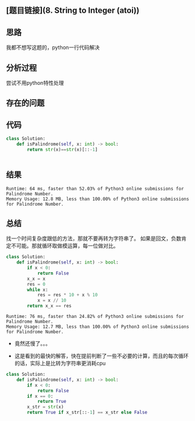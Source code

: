 [//]: # (@Author  : xu.junpeng)
[//]: # (@Time    : ${DATE} ${TIME})

## [题目链接](8. String to Integer (atoi))

## 思路
我都不想写这题的，python一行代码解决
## 分析过程
尝试不用python特性处理
## 存在的问题

## 代码
```python
class Solution:
    def isPalindrome(self, x: int) -> bool:
        return str(x)==str(x)[::-1]
        
```

## 结果
```
Runtime: 64 ms, faster than 52.03% of Python3 online submissions for Palindrome Number.
Memory Usage: 12.8 MB, less than 100.00% of Python3 online submissions for Palindrome Number.
```
## 总结
找一个时间复杂度跟低的方法，那就不要再转为字符串了。
如果是回文，负数肯定不可能。那就循环取做模运算，每一位做对比。


```python
class Solution:
    def isPalindrome(self, x: int) -> bool:
        if x < 0:
            return False
        x_x = x
        res = 0
        while x:
            res = res * 10 + x % 10
            x = x // 10
        return x_x == res
```

```
Runtime: 76 ms, faster than 24.82% of Python3 online submissions for Palindrome Number.
Memory Usage: 12.7 MB, less than 100.00% of Python3 online submissions for Palindrome Number.
```
- 竟然还慢了。。。

 - 这是看到的最快的解答，快在提前判断了一些不必要的计算，而且的每次循环的话，实际上是比转为字符串更消耗cpu
```python
class Solution:
    def isPalindrome(self, x: int) -> bool:
        if x < 0:
            return False
        if x == 0:
            return True
        x_str = str(x)
        return True if x_str[::-1] == x_str else False
```